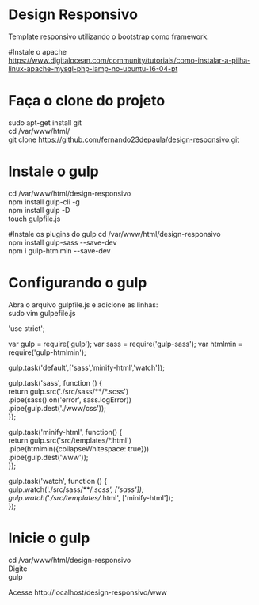 # Design Responsivo
Template responsivo utilizando o bootstrap como framework.

#Instale o apache<br />
https://www.digitalocean.com/community/tutorials/como-instalar-a-pilha-linux-apache-mysql-php-lamp-no-ubuntu-16-04-pt

# Faça o clone do projeto
sudo apt-get install git<br />
cd /var/www/html/<br />
git clone https://github.com/fernando23depaula/design-responsivo.git

# Instale o gulp 
cd /var/www/html/design-responsivo<br />
npm install gulp-cli -g<br />
npm install gulp -D<br />
touch gulpfile.js<br />

#Instale os plugins do gulp
cd /var/www/html/design-responsivo <br />
npm install gulp-sass --save-dev<br />
npm i gulp-htmlmin --save-dev<br />

# Configurando o gulp
Abra o arquivo gulpfile.js e adicione as linhas:<br />
sudo vim gulpefile.js<br />

'use strict';
 
var gulp = require('gulp');
var sass = require('gulp-sass');
var htmlmin = require('gulp-htmlmin');

gulp.task('default',['sass','minify-html','watch']);
 
gulp.task('sass', function () {<br />
  return gulp.src('./src/sass/**/*.scss')<br />
    .pipe(sass().on('error', sass.logError))<br />
    .pipe(gulp.dest('./www/css'));<br />
});<br />

gulp.task('minify-html', function() {<br />
  return gulp.src('src/templates/*.html')<br />
    .pipe(htmlmin({collapseWhitespace: true}))<br />
    .pipe(gulp.dest('www'));<br />
});<br />
 
gulp.task('watch', function () {<br />
  gulp.watch('./src/sass/**/*.scss', ['sass']);<br />
  gulp.watch('./src/templates/*.html', ['minify-html']);<br />
});<br />

# Inicie o gulp
cd /var/www/html/design-responsivo<br />
Digite<br />
gulp<br />

Acesse http://localhost/design-responsivo/www
